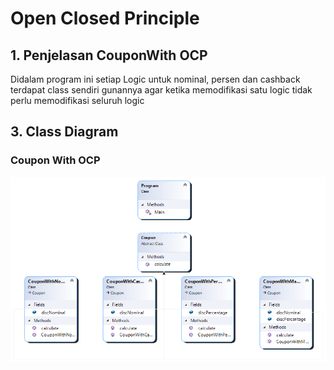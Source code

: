 # Open Closed Principle

## 1. Penjelasan CouponWith OCP
Didalam program ini setiap Logic untuk  nominal, persen dan cashback terdapat class 
sendiri gunannya agar ketika memodifikasi satu logic tidak perlu memodifikasi seluruh logic

## 3. Class Diagram 
### Coupon With OCP
![alt text](https://github.com/MTYU-Luki/CouponWithOCP/blob/master/ClassDiagram1.png)

